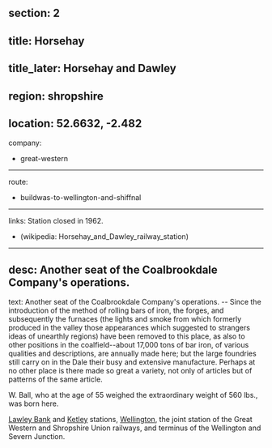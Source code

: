 section: 2
----
title: Horsehay
----
title_later: Horsehay and Dawley
----
region: shropshire
----
location: 52.6632, -2.482
----
company:
- great-western
----
route:
- buildwas-to-wellington-and-shiffnal
----
links:
Station closed in 1962.
- (wikipedia: Horsehay_and_Dawley_railway_station)
----
desc: Another seat of the Coalbrookdale Company's operations.
----
text: Another seat of the Coalbrookdale Company's operations. -- Since the introduction of the method of rolling bars of iron, the forges, and subsequently the furnaces (the lights and smoke from which formerly produced in the valley those appearances which suggested to strangers ideas of unearthly regions) have been removed to this place, as also to other positions in the coalfield--about 17,000 tons of bar iron, of various qualities and descriptions, are annually made here; but the large foundries still carry on in the Dale their busy and extensive manufacture. Perhaps at no other place is there made so great a variety, not only of articles but of patterns of the same article.

W. Ball, who at the age of 55 weighed the extraordinary weight of 560 lbs., was born here.

[Lawley Bank](/stations/lawley-bank) and [Ketley](/stations/ketley) stations, [Wellington](/stations/wellington-shropshire), the joint station of the Great Western and Shropshire Union railways, and terminus of the Wellington and Severn Junction.
